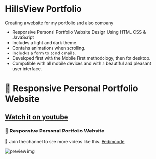 # HillsView Portfolio 
 Creating a website for my portfolio and also company

- Responsive Personal Portfolio Website Design Using HTML CSS & JavaScript
- Includes a light and dark theme.
- Contains animations when scrolling.
- Includes a form to send emails.
- Developed first with the Mobile First methodology, then for desktop.
- Compatible with all mobile devices and with a beautiful and pleasant user interface.


 
# 💼 Responsive Personal Portfolio Website
## [Watch it on youtube](https://youtu.be/5-_2z-DdWng)
### 💼 Responsive Personal Portfolio Website

💙 Join the channel to see more videos like this. [Bedimcode](https://www.youtube.com/c/Bedimcode)

![preview img](/preview.png)
